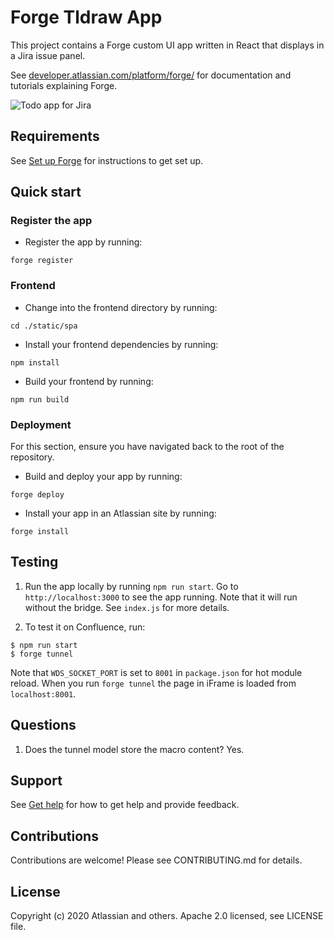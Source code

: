 # Forge Tldraw App

This project contains a Forge custom UI app written in React that displays in a Jira issue panel. 

See [developer.atlassian.com/platform/forge/](https://developer.atlassian.com/platform/forge) for documentation and tutorials explaining Forge.

![Todo app for Jira](./example.gif "Todo app for Jira")

## Requirements

See [Set up Forge](https://developer.atlassian.com/platform/forge/set-up-forge/) for instructions to get set up.

## Quick start

### Register the app
- Register the app by running:
```
forge register
```

### Frontend
- Change into the frontend directory by running:
```
cd ./static/spa
```

- Install your frontend dependencies by running:
```
npm install
```

- Build your frontend by running:
```
npm run build
```

### Deployment
For this section, ensure you have navigated back to the root of the repository.

- Build and deploy your app by running:
```
forge deploy
```

- Install your app in an Atlassian site by running:
```
forge install
```

## Testing

1. Run the app locally by running `npm run start`. Go to `http://localhost:3000` to see the app running.
Note that it will run without the bridge. See `index.js` for more details.

2.  To test it on Confluence, run:
```shell
$ npm run start
$ forge tunnel
```
Note that `WDS_SOCKET_PORT` is set to `8001` in `package.json` for hot module reload.
When you run `forge tunnel` the page in iFrame is loaded from `localhost:8001`.

## Questions

1. Does the tunnel model store the macro content?
Yes.

## Support
See [Get help](https://developer.atlassian.com/platform/forge/get-help/) for how to get help and provide feedback.

## Contributions
Contributions are welcome! Please see CONTRIBUTING.md for details.

## License
Copyright (c) 2020 Atlassian and others. Apache 2.0 licensed, see LICENSE file.
